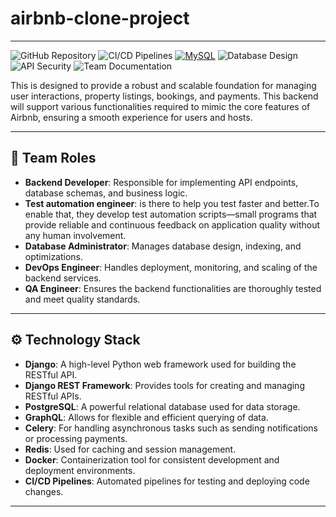 # airbnb-clone-project
---
![GitHub Repository](https://img.shields.io/badge/-GitHub_Repository_Management-2088FF?logo=github&logoColor=white)
![CI/CD Pipelines](https://img.shields.io/badge/-CI/CD_Pipelines-FF6F00?logo=githubactions&logoColor=white)
[![MySQL](https://img.shields.io/badge/MySQL-4479A1?style=for-the-badge&logo=mysql&logoColor=white)](https://www.mysql.com/)
![Database Design](https://img.shields.io/badge/-Relational_DB_Design-4479A1?logo=postgresql&logoColor=white)
![API Security](https://img.shields.io/badge/-API_Security-4A154B?logo=owasp&logoColor=white)
![Team Documentation](https://img.shields.io/badge/-Team_Role_Docs-2496ED?logo=readthedocs&logoColor=white)

This is designed to provide a robust and scalable foundation for managing user interactions, property listings, bookings, and payments. This backend will support various functionalities required to mimic the core features of Airbnb, ensuring a smooth experience for users and hosts.

---
## 👥 Team Roles

- **Backend Developer**: Responsible for implementing API endpoints, database schemas, and business logic.
- **Test automation engineer**: is there to help you test faster and better.To enable that, they develop test automation scripts—small programs that provide reliable and continuous feedback on application quality without any human involvement.
- **Database Administrator**: Manages database design, indexing, and optimizations.
- **DevOps Engineer**: Handles deployment, monitoring, and scaling of the backend services.
- **QA Engineer**: Ensures the backend functionalities are thoroughly tested and meet quality standards.

---
## ⚙️ Technology Stack
- **Django**: A high-level Python web framework used for building the RESTful API.
- **Django REST Framework**: Provides tools for creating and managing RESTful APIs.
- **PostgreSQL**: A powerful relational database used for data storage.
- **GraphQL**: Allows for flexible and efficient querying of data.
- **Celery**: For handling asynchronous tasks such as sending notifications or processing payments.
- **Redis**: Used for caching and session management.
- **Docker**: Containerization tool for consistent development and deployment environments.
- **CI/CD Pipelines**: Automated pipelines for testing and deploying code changes.
---

